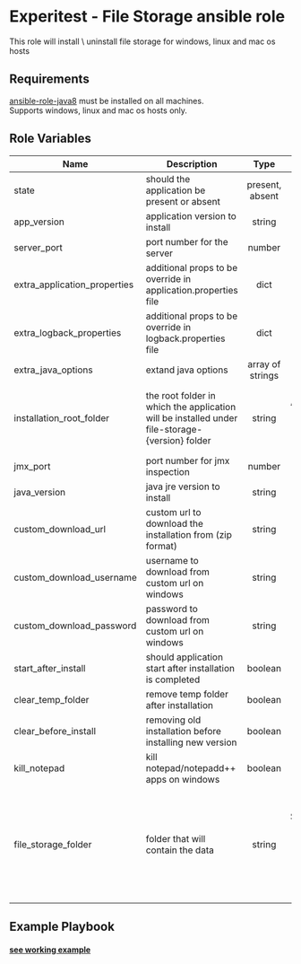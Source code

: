 Experitest - File Storage ansible role
=========

This role will install \ uninstall file storage for windows, linux and mac os hosts

Requirements
------------

[ansible-role-java8](https://github.com/ExperitestOfficial/ansible-role-java8) must be installed on all machines. <br>
Supports windows, linux and mac os hosts only.

Role Variables
--------------

| Name | Description | Type | Default | Required |
|------|-------------|:----:|:-----:|:-----:|
| state | should the application be present or absent | present, absent | present | no |
| app_version | application version to install | string | 12.12.7794 | no |
| server_port | port number for the server | number | 8082 | no |
| extra_application_properties | additional props to be override in application.properties file | dict | {} | no |
| extra_logback_properties | additional props to be override in logback.properties file | dict | {} | no |
| extra_java_options | extand java options | array of strings | [] | no |
| installation_root_folder | the root folder in which the application will be installed under file-storage-{version} folder | string | for mac: /Applications/Experitest <br> for windows: C:\\Experitest <br> for linux: /opt/Experitest | no |
| jmx_port | port number for jmx inspection | number | 51236 | no |
| java_version | java jre version to install | string | 8u292-b10 | no |
| custom_download_url | custom url to download the installation from (zip format) | string |  | no |
| custom_download_username | username to download from custom url on windows | string |  | no |
| custom_download_password | password to download from custom url on windows | string |  | no |
| start_after_install | should application start after installation is completed | boolean | True | no |
| clear_temp_folder | remove temp folder after installation | boolean | False | no |
| clear_before_install | removing old installation before installing new version | boolean | False | no |
| kill_notepad | kill notepad/notepadd++ apps on windows | boolean | False | no |
| file_storage_folder | folder that will contain the data | string | for mac: /Library/Application Support/Experitest/file-storage <br> for windows: C:\\ProgramData\\file-storage <br> for linux: /var/lib/Experitest/file-storage | no |

Example Playbook
----------------

#### [see working example](/example)
